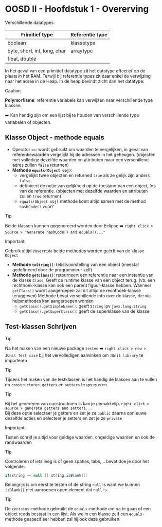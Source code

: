 # OOSD II - Hoofdstuk 1 - Overerving

Verschillende datatypes:

| Primitief type | Referentie type |
| -------------- | --------------- |
| boolean | klassetype |
| byte, short, int, long, char | arraytype |
| float, double |  |

In het geval van een primitief datatype zit het datatype effectief op de plaats in het RAM. Terwijl bij referentie types zit daar enkel de verwijzing naar het adres in de Heap. In de heap bevindt zicht dan het datatype.

>[!caution]
>**Polymorfisme**: referentie variabele kan verwijzen naar verschillende type klassen. 

:arrow_right: Kan handig zijn om een lijst bij te houden van verschillende type variabelen of objecten.

## Klasse Object - methode equals

- Operator `==`: wordt gebruikt om waarden te vergelijken, in geval van referentiewaarden vergelijkt hij de adressen in het geheugen. (objecten met volledige dezelfde waarden en attributen maar een verschillend adres zullen `false` returnen)
- **Methode `equals(Object obj)`**: 
    - vergelijkt twee objecten en returned `true` als ze gelijk zijn anders `false`.
    - definieert de notie van gelijkheid op de toestand van een object, los van de referentie. (objecten met dezelfde waarden en attributen zullen `true` returnen)
    - `equals(Object obj)` methode komt altijd samen met de method `hashCode()` voor? 

>[!tip]
>Beide klassen kunnen gegenereerd worden door Eclipse :arrow_right:
>`right click > Source > "Generate hashCode() and equals()..."`

>[!important]
>Gebruik altijd `@Override` beide methodes worden geërft van de klasse `Object`

- **Methode `toString()`**: tekstvoorstelling van een object (meestal gedefineerd door de programmeur zelf)
- **Methode `getClass()`**: retourneert een referentie naar een instantie van de klasse `Class`. Geeft de runtime klasse van een object terug. (vb. een rechthoek-klasse kan ook een parent figuur-klasse hebben. Wanneer `getClass()` wordt aangeroepen zal dit altijd de rechthoek-klasse teruggeven)
Methode bevat verschillende info over de klasse, die via hulpmethodes kan aangeroepen worden
    - `getClass().getSimpleName()`: geeft `String` ipv `java.lang.String`
    - `getClass().getSuperClass()`: geeft de superklasse van de klasse


## Test-klassen Schrijven

>[!tip]
>Na het maken van een nieuwe package `testen` :arrow_right: `right click > new > JUnit Test case` bij het vervolledigen aanvinken om `JUnit library` te importeren

>[!tip]
>Tijdens het maken van de testklassen is het handig de klassen aan te vullen en `constructoren`, `getters` en `setters` te genereren

>[!tip]
>Bij het genereren van constructoren is kan je gemakkelijk `right click > source > generate getters and setters...`
> <br> Bij deze optie selecteer je getters en zet je ze `public` daarna opnieuwe dezelfde acties en selecteer je setters en zet je ze `private`

>[!important]
>Testen schrijf je altijd voor geldige waarden, ongeldige waarden en ook de randwaarden

>[!tip]
>Controleren of iets leeg is of geen spaties, tabs,... bevat doe je door het volgende:
>```java
>if(string == null || string.isBlank())
>```
>Belangrijk is om eerst te testen of de string `null` is want we kunnen `isBlank()` niet aanroepen open element dat `null` is

>[!tip]
>De `contains`-methode gebruikt de `equals`-methode om na te gaan of een object reeds bestaat in een lijst. Als we in een klasse zelf een `equals`-methode gespecifieer hebben zal hij ook deze gebruiken.

